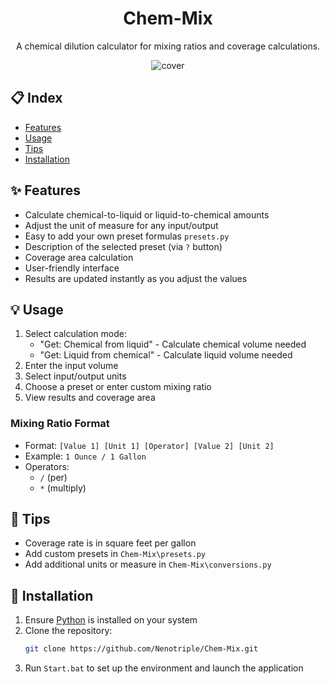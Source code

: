 <h1 align="center"> Chem-Mix</h1>
<p align="center">A chemical dilution calculator for mixing ratios and coverage calculations.</p>
<p align="center"><img src="https://github.com/user-attachments/assets/9460f32f-19f0-4a5e-8e5a-fc5ee835a271" alt="cover"></p>


## 📋 Index
- [Features](#features)
- [Usage](#usage)
- [Tips](#tips)
- [Installation](#installation)


## ✨ Features
- Calculate chemical-to-liquid or liquid-to-chemical amounts
- Adjust the unit of measure for any input/output
- Easy to add your own preset formulas `presets.py`
- Description of the selected preset (via `?` button)
- Coverage area calculation
- User-friendly interface
- Results are updated instantly as you adjust the values


## 💡 Usage
1. Select calculation mode:
   - "Get: Chemical from liquid" - Calculate chemical volume needed
   - "Get: Liquid from chemical" - Calculate liquid volume needed
2. Enter the input volume
3. Select input/output units
4. Choose a preset or enter custom mixing ratio
5. View results and coverage area


### Mixing Ratio Format
- Format: `[Value 1] [Unit 1] [Operator] [Value 2] [Unit 2]`
- Example: `1 Ounce / 1 Gallon`
- Operators:
  - `/` (per)
  - `*` (multiply)


## 💭 Tips
- Coverage rate is in square feet per gallon
- Add custom presets in `Chem-Mix\presets.py`
- Add additional units or measure in `Chem-Mix\conversions.py`


## 🚀 Installation
1. Ensure [Python](https://www.python.org/downloads/) is installed on your system
2. Clone the repository:
   ```bash
   git clone https://github.com/Nenotriple/Chem-Mix.git
   ```
3. Run `Start.bat` to set up the environment and launch the application
